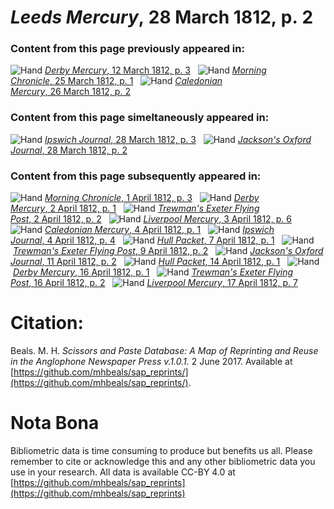 # *Leeds Mercury*, 28 March 1812, p. 2  
  
### Content from this page previously appeared in:  
![Hand](http://scissorsandpaste.net/wp-content/uploads/2017/06/smallhandpointer.png) [*Derby Mercury*, 12 March 1812, p. 3](https://mhbeals.github.io/sap_html/Derby-Mercury/Derby-Mercury-12-March-1812-p-3)  
![Hand](http://scissorsandpaste.net/wp-content/uploads/2017/06/smallhandpointer.png) [*Morning Chronicle*, 25 March 1812, p. 1](https://mhbeals.github.io/sap_html/Morning-Chronicle/Morning-Chronicle-25-March-1812-p-1)  
![Hand](http://scissorsandpaste.net/wp-content/uploads/2017/06/smallhandpointer.png) [*Caledonian Mercury*, 26 March 1812, p. 2](https://mhbeals.github.io/sap_html/Caledonian-Mercury/Caledonian-Mercury-26-March-1812-p-2)  
  
### Content from this page simeltaneously appeared in:  
![Hand](http://scissorsandpaste.net/wp-content/uploads/2017/06/smallhandpointer.png) [*Ipswich Journal*, 28 March 1812, p. 3](https://mhbeals.github.io/sap_html/Ipswich-Journal/Ipswich-Journal-28-March-1812-p-3)  
![Hand](http://scissorsandpaste.net/wp-content/uploads/2017/06/smallhandpointer.png) [*Jackson's Oxford Journal*, 28 March 1812, p. 2](https://mhbeals.github.io/sap_html/Jackson's-Oxford-Journal/Jackson's-Oxford-Journal-28-March-1812-p-2)  
  
### Content from this page subsequently appeared in:  
![Hand](http://scissorsandpaste.net/wp-content/uploads/2017/06/smallhandpointer.png) [*Morning Chronicle*, 1 April 1812, p. 3](https://mhbeals.github.io/sap_html/Morning-Chronicle/Morning-Chronicle-1-April-1812-p-3)  
![Hand](http://scissorsandpaste.net/wp-content/uploads/2017/06/smallhandpointer.png) [*Derby Mercury*, 2 April 1812, p. 1](https://mhbeals.github.io/sap_html/Derby-Mercury/Derby-Mercury-2-April-1812-p-1)  
![Hand](http://scissorsandpaste.net/wp-content/uploads/2017/06/smallhandpointer.png) [*Trewman's Exeter Flying Post*, 2 April 1812, p. 2](https://mhbeals.github.io/sap_html/Trewman's-Exeter-Flying-Post/Trewman's-Exeter-Flying-Post-2-April-1812-p-2)  
![Hand](http://scissorsandpaste.net/wp-content/uploads/2017/06/smallhandpointer.png) [*Liverpool Mercury*, 3 April 1812, p. 6](https://mhbeals.github.io/sap_html/Liverpool-Mercury/Liverpool-Mercury-3-April-1812-p-6)  
![Hand](http://scissorsandpaste.net/wp-content/uploads/2017/06/smallhandpointer.png) [*Caledonian Mercury*, 4 April 1812, p. 1](https://mhbeals.github.io/sap_html/Caledonian-Mercury/Caledonian-Mercury-4-April-1812-p-1)  
![Hand](http://scissorsandpaste.net/wp-content/uploads/2017/06/smallhandpointer.png) [*Ipswich Journal*, 4 April 1812, p. 4](https://mhbeals.github.io/sap_html/Ipswich-Journal/Ipswich-Journal-4-April-1812-p-4)  
![Hand](http://scissorsandpaste.net/wp-content/uploads/2017/06/smallhandpointer.png) [*Hull Packet*, 7 April 1812, p. 1](https://mhbeals.github.io/sap_html/Hull-Packet/Hull-Packet-7-April-1812-p-1)  
![Hand](http://scissorsandpaste.net/wp-content/uploads/2017/06/smallhandpointer.png) [*Trewman's Exeter Flying Post*, 9 April 1812, p. 2](https://mhbeals.github.io/sap_html/Trewman's-Exeter-Flying-Post/Trewman's-Exeter-Flying-Post-9-April-1812-p-2)  
![Hand](http://scissorsandpaste.net/wp-content/uploads/2017/06/smallhandpointer.png) [*Jackson's Oxford Journal*, 11 April 1812, p. 2](https://mhbeals.github.io/sap_html/Jackson's-Oxford-Journal/Jackson's-Oxford-Journal-11-April-1812-p-2)  
![Hand](http://scissorsandpaste.net/wp-content/uploads/2017/06/smallhandpointer.png) [*Hull Packet*, 14 April 1812, p. 1](https://mhbeals.github.io/sap_html/Hull-Packet/Hull-Packet-14-April-1812-p-1)  
![Hand](http://scissorsandpaste.net/wp-content/uploads/2017/06/smallhandpointer.png) [*Derby Mercury*, 16 April 1812, p. 1](https://mhbeals.github.io/sap_html/Derby-Mercury/Derby-Mercury-16-April-1812-p-1)  
![Hand](http://scissorsandpaste.net/wp-content/uploads/2017/06/smallhandpointer.png) [*Trewman's Exeter Flying Post*, 16 April 1812, p. 2](https://mhbeals.github.io/sap_html/Trewman's-Exeter-Flying-Post/Trewman's-Exeter-Flying-Post-16-April-1812-p-2)  
![Hand](http://scissorsandpaste.net/wp-content/uploads/2017/06/smallhandpointer.png) [*Liverpool Mercury*, 17 April 1812, p. 7](https://mhbeals.github.io/sap_html/Liverpool-Mercury/Liverpool-Mercury-17-April-1812-p-7)  


# Citation: 

Beals. M. H. *Scissors and Paste Database: A Map of Reprinting and Reuse in the Anglophone Newspaper Press v.1.0.1.* 2 June 2017. Available at [https://github.com/mhbeals/sap_reprints/](https://github.com/mhbeals/sap_reprints/). 

# Nota Bona

Bibliometric data is time consuming to produce but benefits us all. Please remember to cite or acknowledge this and any other bibliometric data you use in your research. All data is available CC-BY 4.0 at [https://github.com/mhbeals/sap_reprints](https://github.com/mhbeals/sap_reprints)